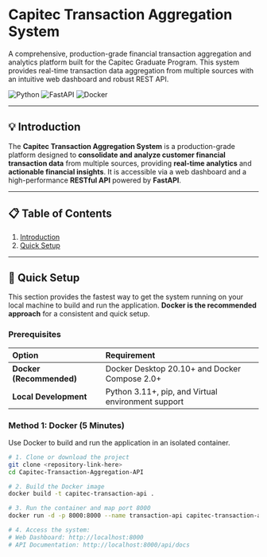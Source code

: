# Capitec Transaction Aggregation System

A comprehensive, production-grade financial transaction aggregation and analytics platform built for the Capitec Graduate Program. This system provides real-time transaction data aggregation from multiple sources with an intuitive web dashboard and robust REST API.

![Python](https://img.shields.io/badge/Python-3.11-blue.svg)
![FastAPI](https://img.shields.io/badge/FastAPI-0.104-green.svg)
![Docker](https://img.shields.io/badge/Docker-Ready-blue.svg)

---

## 💡 Introduction

The **Capitec Transaction Aggregation System** is a production-grade platform designed to **consolidate and analyze customer financial transaction data** from multiple sources, providing **real-time analytics** and **actionable financial insights**. It is accessible via a web dashboard and a high-performance **RESTful API** powered by **FastAPI**.

---

## 📋 Table of Contents

1. [Introduction](#-introduction)
2. [Quick Setup](#-quick-setup)

---

## 🚀 Quick Setup

This section provides the fastest way to get the system running on your local machine to build and run the application. **Docker is the recommended approach** for a consistent and quick setup.

### Prerequisites

| Option | Requirement |
| :--- | :--- |
| **Docker (Recommended)** | Docker Desktop 20.10+ and Docker Compose 2.0+ |
| **Local Development** | Python 3.11+, pip, and Virtual environment support |

### Method 1: Docker (5 Minutes)

Use Docker to build and run the application in an isolated container.

```bash
# 1. Clone or download the project
git clone <repository-link-here>
cd Capitec-Transaction-Aggregation-API

# 2. Build the Docker image
docker build -t capitec-transaction-api .

# 3. Run the container and map port 8000
docker run -d -p 8000:8000 --name transaction-api capitec-transaction-api

# 4. Access the system:
# Web Dashboard: http://localhost:8000
# API Documentation: http://localhost:8000/api/docs
